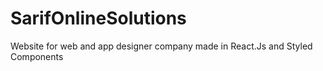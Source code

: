 # SarifOnlineSolutions
Website for web and app designer company made in React.Js and Styled Components
